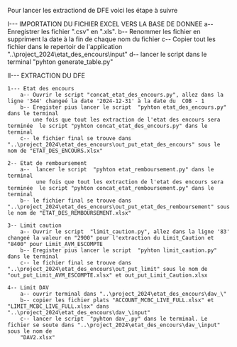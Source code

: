 Pour lancer les extractiond de DFE voici les étape à suivre



I--- IMPORTATION DU FICHIER EXCEL VERS LA BASE DE DONNEE
    a-- Enregistrer les fichier ".csv" en ".xls".
    b-- Renommer les fichier en suppriment la date à la fin de chaque nom du fichier
    c-- Copier tout les fichier dans le repertoir de l'application "..\project_2024\etat_des_encours\input\"
    d-- lancer le script dans le terminal "pyhton generate_table.py"




II--- EXTRACTION DU DFE

    1--- Etat des encours
        a-- Ouvrir le script "concat_etat_des_encours.py", allez dans la ligne '344' changeé la date '2024-12-31' à la date du  COB - 1
        b-- Eregister pius lancer le script  "pyhton etat_des_encours.py" dans le terminal
            une fois que tout les extraction de l'etat des encours sera terminée  le script "pyhton concat_etat_des_encours.py" dans le terminal 
        c-- le fichier final se trouve dans "..\project_2024\etat_des_encours\out_put_etat_des_encours" sous le nom de "ETAT_DES_ENCOURS.xlsx"

    2-- Etat de remboursement
        a--  lancer le script  "pyhton etat_remboursement.py" dans le terminal
             une fois que tout les extraction de l'etat des encours sera terminée  le script "pyhton concat_etat_remboursement.py" dans le terminal 
        b-- le fichier final se trouve dans "..\project_2024\etat_des_encours\out_put_etat_des_remboursement" sous le nom de "ETAT_DES_REMBOURSEMENT.xlsx"

    3-- Limit caution
        a-- Ouvrir le script  "limit_caution.py", allez dans la ligne '83' changeé la valeur en "2900" pour l'extraction du Limit_Caution et "8400" pour Limit_AVM_ESCOMPTE 
        b-- Eregister pius lancer le script  "pyhton limit_caution.py" dans le terminal
        c-- le fichier final se trouve dans "..\project_2024\etat_des_encours\out_put_limit" sous le nom de "out_put_Limit_AVM_ESCOMPTE.xlsx" et out_put_Limit_Caution.xlsx
    
    4-- Limit DAV
        a-- ouvrir terminal dans "..\project_2024\etat_des_encours\dav_\"
        b-- copier les fichier plats "ACCOUNT_MCBC_LIVE_FULL.xlsx" et "LIMIT_MCBC_LIVE_FULL.xlsx" dans "..\project_2024\etat_des_encours\dav_\input"
        c-- lancer le script  "pyhton dav_.py" dans le terminal. Le fichier se soute dans "..\project_2024\etat_des_encours\dav_\input" sous le nom de 
        "DAV2.xlsx"


